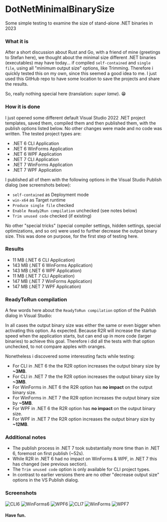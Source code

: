# DotNetMinimalBinarySize
Some simple testing to examine the size of stand-alone .NET binaries in 2023

### What it is

After a short discussion about Rust and Go, with a friend of mine (greetings to Stefan here), we thought about the minimal size different .NET binaries (executables) may have today... if compiled `self-contained` and `single file`, using all "minimum output size" options, like Trimming. Therefore i quickly tested this on my own, since this seemed a good idea to me. I just used this GitHub repo to have some location to save the projects and share the results.

So, really nothing special here (translation: _super lame_). 😁

### How it is done

I just opened some different default Visual Studio 2022 .NET project templates, saved them, compiled them and then published them, with the publish options listed below. No other changes were made and no code was written. The tested project types are:

- .NET 6 CLI Application
- .NET 6 WinForms Application
- .NET 6 WPF Application
- .NET 7 CLI Application
- .NET 7 WinForms Application
- .NET 7 WPF Application

I published all of them with the following options in the Visual Studio Publish dialog (see screenshots below):

- `self-contained` as Deployment mode
- `win-x64` as Target runtime
- `Produce single file` checked
- `Enable Ready2Run compilation` unchecked (see notes below)
- `Trim unused code` checked (if existing)

No other "special tricks" (special compiler settings, hidden settings, special optimizations, and so on) were used to further decrease the output binary size. This was done on purpose, for the first step of testing here.

### Results

- 11 MB (.NET 6 CLI Application)
- 143 MB (.NET 6 WinForms Application)
- 143 MB (.NET 6 WPF Application)
- 11 MB (.NET 7 CLI Application)
- 147 MB (.NET 7 WinForms Application)
- 147 MB (.NET 7 WPF Application)

### ReadyToRun compilation

A few words here about the `ReadyToRun compilation` option of the Publish dialog in Visual Studio:

In all cases the output binary size was either the same or even bigger when activating this option. As expected. Because R2R will increase the startup speed when the application starts, but can end up in more code (larger binaries) to achieve this goal. Therefore i did all the tests with that option unchecked, to not compare apples with oranges.

Nonetheless i discovered some interessting facts while testing:

- For CLI in .NET 6 the the R2R option increases the output binary size by __~3MB__.
- For CLI in .NET 7 the the R2R option increases the output binary size by __~3MB__.
- For WinForms in .NET 6 the R2R option has __no impact__ on the output binary size.
- For WinForms in .NET 7 the R2R option increases the output binary size by __~5MB__.
- For WPF in .NET 6 the R2R option has __no impact__ on the output binary size.
- For WPF in .NET 7 the R2R option increases the output binary size by __~12MB__.

### Additional notes
- The publish process in .NET 7 took substantially more time than in .NET 6, foremost on first publish (~52s).
- While R2R in .NET 6 had no impact on WinForms & WPF, in .NET 7 this has changed (see previous section).
- The `Trim unused code` option is only available for CLI project types.
- In contrast to earlier versions there are no other "decrease output size" options in the VS Publish dialog.

### Screenshots

![CLI6](Screenshots/ResultCLI6.png)
![WinForms6](Screenshots/ResultWinForms6.png)
![WPF6](Screenshots/ResultWPF6.png)
![CLI7](Screenshots/ResultCLI7.png)
![WinForms](Screenshots/ResultWinForms7.png)
![WPF7](Screenshots/ResultWPF7.png)

#### Have fun.
